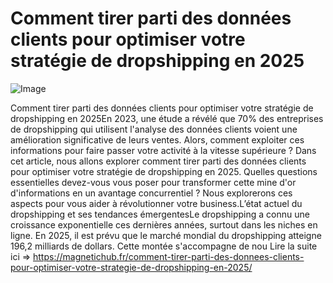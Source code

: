 # Comment tirer parti des données clients pour optimiser votre stratégie de dropshipping en 2025

![Image](https://images.pexels.com/photos/230544/pexels-photo-230544.jpeg?auto=compress&cs=tinysrgb&h=650&w=940)

Comment tirer parti des données clients pour optimiser votre stratégie de dropshipping en 2025En 2023, une étude a révélé que 70% des entreprises de dropshipping qui utilisent l'analyse des données clients voient une amélioration significative de leurs ventes. Alors, comment exploiter ces informations pour faire passer votre activité à la vitesse supérieure ? Dans cet article, nous allons explorer comment tirer parti des données clients pour optimiser votre stratégie de dropshipping en 2025. Quelles questions essentielles devez-vous vous poser pour transformer cette mine d'or d'informations en un avantage concurrentiel ? Nous explorerons ces aspects pour vous aider à révolutionner votre business.L’état actuel du dropshipping et ses tendances émergentesLe dropshipping a connu une croissance exponentielle ces dernières années, surtout dans les niches en ligne. En 2025, il est prévu que le marché mondial du dropshipping atteigne 196,2 milliards de dollars. Cette montée s'accompagne de nou Lire la suite ici => https://magnetichub.fr/comment-tirer-parti-des-donnees-clients-pour-optimiser-votre-strategie-de-dropshipping-en-2025/
